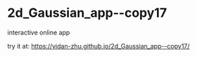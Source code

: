 # 2d_Gaussian_app--copy17
interactive online app

try it at: https://yidan-zhu.github.io/2d_Gaussian_app--copy17/
